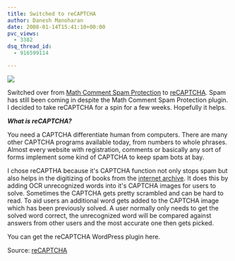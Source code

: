 ```yaml
---
title: Switched to reCAPTCHA
author: Danesh Manoharan
date: 2008-01-14T15:41:10+00:00
pvc_views:
  - 3382
dsq_thread_id:
  - 916599114

---
```

![](http://farm3.static.flickr.com/2055/2191989334_8441734778_o.png)

Switched over from [Math Comment Spam Protection][1] to [reCAPTCHA][2]. Spam has still been coming in despite the Math Comment Spam Protection plugin. I decided to take reCAPTCHA for a spin for a few weeks. Hopefully it helps.

_**What is reCAPTCHA?**_

You need a CAPTCHA differentiate human from computers. There are many other CAPTCHA programs available today, from numbers to whole phrases. Almost every website with registration, comments or basically any sort of forms implement some kind of CAPTCHA to keep spam bots at bay.

I chose reCAPTHA because it's CAPTCHA function not only stops spam but also helps in the digitizing of books from the [internet archive][3]. It does this by adding OCR unrecognized words into it's CAPTCHA images for users to solve. Sometimes the CAPTCHA gets pretty scrambled and can be hard to read. To aid users an additional word gets added to the CAPTCHA image which has been previously solved. A user normally only needs to get the solved word correct, the unrecognized word will be compared against answers from other users and the most accurate one then gets picked.

You can get the reCAPTCHA WordPress plugin here.

Source: [reCAPTCHA][4]

 [1]: http://sw-guide.de/wordpress/plugins/math-comment-spam-protection/
 [2]: http://recaptcha.net/
 [3]: http://www.archive.org/
 [4]: http://recaptcha.net